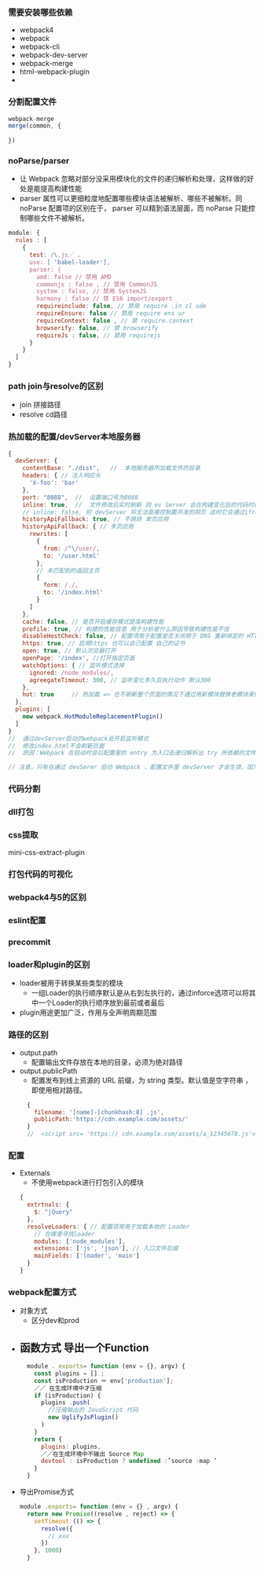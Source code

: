 ### 需要安装哪些依赖
 - webpack4
  - webpack
  - webpack-cli
  - webpack-dev-server
  - webpack-merge
  - html-webpack-plugin
  - 
### 分割配置文件
```js
webpack-merge
merge(common, {
  
})
```

### noParse/parser
  - 让 Webpack 忽略对部分没采用模块化的文件的递归解析和处理，这样做的好处是能提高构建性能
  - parser 属性可以更细粒度地配置哪些模块语法被解析、哪些不被解析。同 noParse 配置项的区别在于， parser 可以精到语法层面，而 noParse 只能控制哪些文件不被解析。
  ```js
  module: {
    rules : [
      {
        test: /\.js／ ， 
        use: [ 'babel-loader'], 
        parser: { 
          amd: false // 禁用 AMD
          commonjs : false , // 禁用 CommonJS
          system : false, // 禁用 SystemJS
          harmony : false // 禁 ES6 import/export 
          requireinclude: false, // 禁用 require .in cl ude
          requireEnsure: false // 禁用 require ens ur
          requireContext: false , // 禁 require.context
          browserify: false, // 禁 browserify
          requireJs : false, // 禁用 requirejs
        }
      }
    ]
  }
  ```

### path join与resolve的区别
  - join 拼接路径
  - resolve cd路径

### 热加载的配置/devServer本地服务器
```js
{
  devServer: {
    contentBase: "./dist",   //  本地服务器所加载文件的目录
    headers: { // 注入响应头
      'X-foo': 'bar'
    },
    port: "8088",  //  设置端口号为8088
    inline: true,  //  文件修改后实时刷新 则 ev Server 会在构建变化后的代码时通过代理客户端控制网页刷新。
    // inline: false, 则 devServer 将无法直接控制要开发的网页 这时它会通过iframe 的方式去运行要开发的网页。在构建完变化后的代码时，会通过刷新 iframe来实现实时预览，但这时我们需要去 http://localhost:8080/webpackdev-server／实时预览自己的网页。
    historyApiFallback: true, // 不跳转 单页应用
    historyApiFallback: { // 多页应用
      rewrites: [
        {
          from: /^\/user/,
          to: '/user.html'
        },
        // 未匹配到的返回主页
        {
          form: /./,
          to: '/index.html'
        }
      ]
    },
    cache: false, // 是否开启缓存模式提高构建性能
    profile: true, // 构建的性能信息 用于分析是什么原因导致构建性能不佳
    disableHostCheck: false, // 配置项用于配置是否关闭用于 DNS 重新绑定的 HTTP请求的 OST 检查。 DevServer 默认只接 来自本地的请求 关闭后可接收来自任意HOST的请求。它通常用于搭配－－ 0.0.0.0 host 使用 因为想让其 设备访问自己的本 服务，但访问时是直接通过 IP 地址访问而不是通过 HOST ，所 需要关闭 HOST 检查。
    https: true, // 启用https 也可以自己配置 自己的证书
    open: true, // 默认浏览器打开
    openPage: '/index', //打开指定页面
    watchOptions: { // 监听模式选择
      ignored: /node_modules/,
      agreegateTimeout: 300, // 监听变化多久后执行动作 默认300
    },
    hot: true     // 热加载 => 在不刷新整个页面的情况下通过用新模块替换老模块来做到实时预览
  },
  plugins: [
    new webpack.HotModuleReplacementPlugin()
  ]
}
//  通过devServer启动的webpack会开启监听模式
//  修改index.html不会刷新页面
//  原因：Webpack 在启动时会以配置里的 entry 为入口去递归解析出 try 所依赖的文件，只有 entry 本身和依赖的文件才会被 Webpack 添加到监听列表里。而 index.html文件是脱离了 JavaScript 模块化系统的，所以 Webpack 不知道它的存在

// 注意，只有在通过 devSerer 启动 Webpack ，配置文件里 devServer 才会生效，因为这些参数所对应的功能 DevServer 供的 Webpack 本身并不认 devServer 配置项
```
### 代码分割

### dll打包

### css提取
mini-css-extract-plugin

### 打包代码的可视化

### webpack4与5的区别

### eslint配置

### precommit

### loader和plugin的区别
  - loader被用于转换某些类型的模块
    - 一组Loader的执行顺序默认是从右到左执行的，通过inforce选项可以将其中一个Loader的执行顺序放到最前或者最后
  - plugin用途更加广泛，作用与全声明周期范围

### 路径的区别
  - output.path
    - 配置输出文件存放在本地的目录，必须为绝对路径
  - output.publicPath
    - 配置发布到线上资源的 URL 前缀，为 string 类型。默认值是空字符串 ，即使用相对路径。
    ```js
      {
        filename: '[name]-[chunkhash:8] .js',
        publicPath:'https://cdn.example.com/assets/'
      }
      //  <script src= 'https:// cdn.example.com/assets/a_12345678.js'></script>
    ```

### 配置
  - Externals
    - 不使用webpack进行打包引入的模块
    ```js
    {
      extrtnals: {
        $: "jQuery"
      },
      resolveLoaders: { // 配置项常用于加载本地的 Loader
        // 在哪里寻找loader
        modules: ['node_modules'],
        extensions: ['js', 'json'], // 入口文件后缀
        mainFields: ['loader', 'main']
      }
    }
    ```

### webpack配置方式
  - 对象方式
    - 区分dev和prod
  - 函数方式 导出一个Function
    - 
    ```js
      module . exports= function (env = {}, argv) { 
        const plugins = [] ; 
        const isProduction ＝ env['production'];
        ／／ 在生成环境中才压缩
        if (isProduction) { 
          plugins .push(
            //压缩输出的 JavaScript 代码
            new UglifyJsPlugin()
          )
        }
        return {
          plugins: plugins, 
          ／／在生成环境中不输出 Source Map 
          devtool : isProduction ? undefined :’source -map ’
        }
      }
    ```
  - 导出Promise方式
    ```js
    module .exports= function (env = {} , argv) { 
      return new Promise((resolve , reject) => { 
        setTimeout (() => {
          resolve({
            // xxx
          })
        }, 1000)
      }
    ```